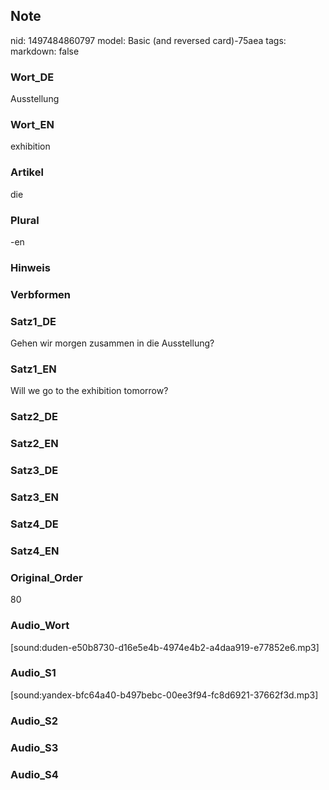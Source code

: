## Note
nid: 1497484860797
model: Basic (and reversed card)-75aea
tags: 
markdown: false

### Wort_DE
Ausstellung

### Wort_EN
exhibition

### Artikel
die

### Plural
-en

### Hinweis


### Verbformen


### Satz1_DE
Gehen wir morgen zusammen in die Ausstellung?

### Satz1_EN
Will we go to the exhibition tomorrow?

### Satz2_DE


### Satz2_EN


### Satz3_DE


### Satz3_EN


### Satz4_DE


### Satz4_EN


### Original_Order
80

### Audio_Wort
[sound:duden-e50b8730-d16e5e4b-4974e4b2-a4daa919-e77852e6.mp3]

### Audio_S1
[sound:yandex-bfc64a40-b497bebc-00ee3f94-fc8d6921-37662f3d.mp3]

### Audio_S2


### Audio_S3


### Audio_S4

